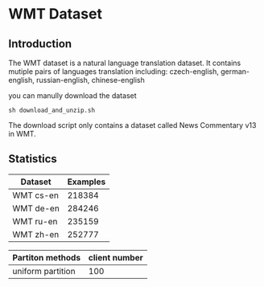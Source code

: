 # WMT Dataset

## Introduction

The WMT dataset is a natural language translation dataset. It contains mutiple pairs of languages translation including: czech-english, german-english, russian-english, chinese-english

you can manully download the dataset

```
sh download_and_unzip.sh
```
The download script only contains a dataset called News Commentary v13 in WMT.

## Statistics

|Dataset | Examples |
|--------| -------- |
| WMT cs-en  | 218384 |
| WMT de-en  | 284246 |
| WMT ru-en  | 235159 |
| WMT zh-en  | 252777 | 

| Partiton methods| client number |
|-----------------| ------------- |
| uniform partition| 100          |


